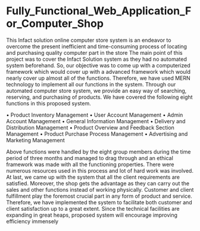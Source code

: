 # Fully_Functional_Web_Application_For_Computer_Shop

This Infact solution online computer store system is an endeavor to overcome the present 
inefficient and time-consuming process of locating and purchasing quality computer part in the 
store 
The main point of this project was to cover the Infact Solution system as they had no automated 
system beforehand. So, our objective was to come up with a computerized framework which 
would cover up with a advanced framework which would nearly cover up almost all of the 
functions. Therefore, we have used MERN technology to implement all our functions in the 
system. Through our automated computer store system, we provide an easy way of searching, 
reserving, and purchasing of products.
We have covered the following eight functions in this proposed system.

  • Product Inventory Management
  • User Account Management
  • Admin Account Management
  • General Information Management
  • Delivery and Distribution Management
  • Product Overview and Feedback Section Management
  • Product Purchase Process Management
  • Advertising and Marketing Management
  
Above functions were handled by the eight group members during the time period of three 
months and managed to drag through and an ethical framework was made with all the 
functioning properties. There were numerous resources used in this process and lot of hard work 
was involved. At last, we came up with the system that all the client requirements are satisfied. 
Moreover, the shop gets the advantage as they can carry out the sales and other functions instead 
of working physically.
Customer and client fulfillment play the foremost crucial part in any form of product and service. 
Therefore, we have implemented the system to facilitate both customer and client satisfaction up 
to a great extent. Since the technical facilities are expanding in great heaps, proposed system will 
encourage improving efficiency immensely
